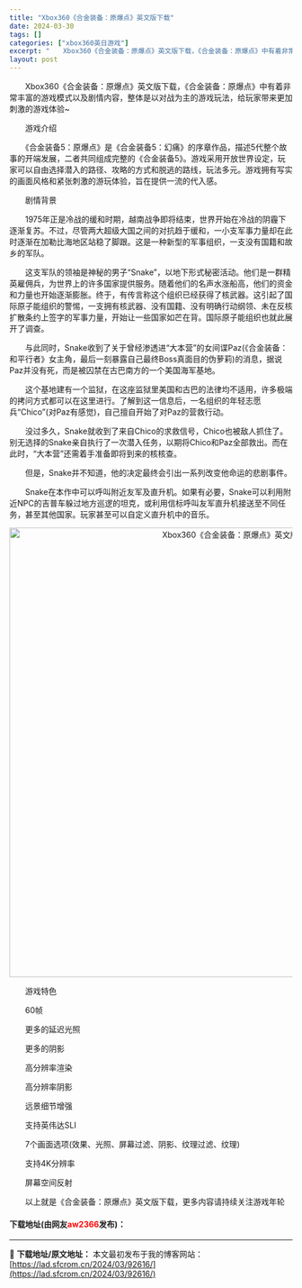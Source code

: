 ```yaml
---
title: "Xbox360《合金装备：原爆点》英文版下载"
date: 2024-03-30
tags: []
categories: ["xbox360英日游戏"]
excerpt: "　　Xbox360《合金装备：原爆点》英文版下载，《合金装备：原爆点》中有着非常丰富的游戏模式以及剧情内容，整体是以对战为主的游戏玩法，给玩家带来更加刺激的游戏体验~ 　　游戏介绍 　　《合金装备5：原爆点》是《合金装备5：幻痛》的序章作品，描述5代整个故事的开端发展，二者共同组成完整的《合金装备5&hellip;"
layout: post
---
```


 <p>　　Xbox360《合金装备：原爆点》英文版下载，《合金装备：原爆点》中有着非常丰富的游戏模式以及剧情内容，整体是以对战为主的游戏玩法，给玩家带来更加刺激的游戏体验~</p> <p>　　游戏介绍</p> <p>　　《合金装备5：原爆点》是《合金装备5：幻痛》的序章作品，描述5代整个故事的开端发展，二者共同组成完整的《合金装备5》。游戏采用开放世界设定，玩家可以自由选择潜入的路径、攻略的方式和脱逃的路线，玩法多元。游戏拥有写实的画面风格和紧张刺激的游玩体验，旨在提供一流的代入感。</p> <p>　　剧情背景</p> <p>　　1975年正是冷战的缓和时期，越南战争即将结束，世界开始在冷战的阴霾下逐渐复苏。不过，尽管两大超级大国之间的对抗趋于缓和，一小支军事力量却在此时逐渐在加勒比海地区站稳了脚跟。这是一种新型的军事组织，一支没有国籍和故乡的军队。</p> <p>　　这支军队的领袖是神秘的男子&ldquo;Snake&rdquo;，以地下形式秘密活动。他们是一群精英雇佣兵，为世界上的许多国家提供服务。随着他们的名声水涨船高，他们的资金和力量也开始逐渐膨胀。终于，有传言称这个组织已经获得了核武器。这引起了国际原子能组织的警惕，一支拥有核武器、没有国籍、没有明确行动纲领、未在反核扩散条约上签字的军事力量，开始让一些国家如芒在背。国际原子能组织也就此展开了调查。</p> <p>　　与此同时，Snake收到了关于曾经渗透进&ldquo;大本营&rdquo;的女间谍Paz(《合金装备：和平行者》女主角，最后一刻暴露自己最终Boss真面目的伪萝莉)的消息，据说Paz并没有死，而是被囚禁在古巴南方的一个美国海军基地。</p> <p>　　这个基地建有一个监狱，在这座监狱里美国和古巴的法律均不适用，许多极端的拷问方式都可以在这里进行。了解到这一信息后，一名组织的年轻志愿兵&ldquo;Chico&rdquo;(对Paz有感觉)，自己擅自开始了对Paz的营救行动。</p> <p>　　没过多久，Snake就收到了来自Chico的求救信号，Chico也被敌人抓住了。别无选择的Snake亲自执行了一次潜入任务，以期将Chico和Paz全部救出。而在此时，&ldquo;大本营&rdquo;还需着手准备即将到来的核核查。</p> <p>　　但是，Snake并不知道，他的决定最终会引出一系列改变他命运的悲剧事件。</p> <p>　　Snake在本作中可以呼叫附近友军及直升机。如果有必要，Snake可以利用附近NPC的吉普车躲过地方巡逻的坦克，或利用信标呼叫友军直升机接送至不同任务，甚至其他国家。玩家甚至可以自定义直升机中的音乐。</p> <p align="center"><img align="" border="0" src="https://lad.sfcrom.cn/wp-content/uploads/2024/03/20240330_6607d546ca414.jpg" width="798" alt="Xbox360《合金装备：原爆点》英文版下载" /></p> <p>　　游戏特色</p> <p>　　60帧</p> <p>　　更多的延迟光照</p> <p>　　更多的阴影</p> <p>　　高分辨率渲染</p> <p>　　高分辨率阴影</p> <p>　　远景细节增强</p> <p>　　支持英伟达SLI</p> <p>　　7个画面选项(效果、光照、屏幕过滤、阴影、纹理过滤、纹理)</p> <p>　　支持4K分辨率</p> <p>　　屏幕空间反射</p> <p>　　以上就是《合金装备：原爆点》英文版下载，更多内容请持续关注游戏年轮</p> <p><h4>下载地址(由网友<font color="red">aw2366</font>发布)：</h4></p> 

---
📖 **下载地址/原文地址：** 本文最初发布于我的博客网站：[https://lad.sfcrom.cn/2024/03/92616/](https://lad.sfcrom.cn/2024/03/92616/)
